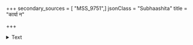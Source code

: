 +++
secondary_sources = [ "MSS_9751",]
jsonClass = "Subhaashita"
title = "कार्या न"

+++

<details><summary>Text</summary>

कार्या न प्रतिकूलता न च बहिर्गन्तव्यमस्माद् गृहात् कोपश्च क्षणमात्रमाहितरुषा कार्यः प्रणामावधिः।  
इत्येवं प्रमदाव्रतं यदि भवान् गृह्णाति नात्यन्तिकं तत्राहं दयितीभवामि शठ हे कोपानुबन्धेन किम्॥
</details>

